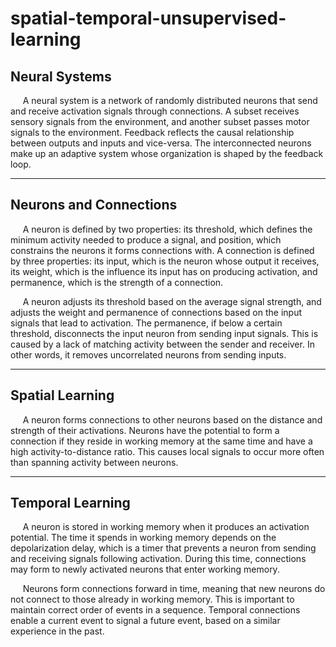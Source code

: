 # spatial-temporal-unsupervised-learning

## Neural Systems
&nbsp;&nbsp;&nbsp;&nbsp; A neural system is a network of randomly distributed neurons that send and receive activation signals through connections. A subset receives sensory signals from the environment, and another subset passes motor signals to the environment. Feedback reflects the causal relationship between outputs and inputs and vice-versa. The interconnected neurons make up an adaptive system whose organization is shaped by the feedback loop.

***

## Neurons and Connections
&nbsp;&nbsp;&nbsp;&nbsp; A neuron is defined by two properties: its threshold, which defines the minimum activity needed to produce a signal, and position, which constrains the neurons it forms connections with. A connection is defined by three properties: its input, which is the neuron whose output it receives, its weight, which is the influence its input has on producing activation, and permanence, which is the strength of a connection.

&nbsp;&nbsp;&nbsp;&nbsp; A neuron adjusts its threshold based on the average signal strength, and adjusts the weight and permanence of connections based on the input signals that lead to activation. The permanence, if below a certain threshold, disconnects the input neuron from sending input signals. This is caused by a lack of matching activity between the sender and receiver. In other words, it removes uncorrelated neurons from sending inputs. 

***

## Spatial Learning
&nbsp;&nbsp;&nbsp;&nbsp; A neuron forms connections to other neurons based on the distance and strength of their activations. Neurons have the potential to form a connection if they reside in working memory at the same time and have a high activity-to-distance ratio. This causes local signals to occur more often than spanning activity between neurons.

***

## Temporal Learning
&nbsp;&nbsp;&nbsp;&nbsp; A neuron is stored in working memory when it produces an activation potential. The time it spends in working memory depends on the depolarization delay, which is a timer that prevents a neuron from sending and receiving signals following activation. During this time, connections may form to newly activated neurons that enter working memory. 

&nbsp;&nbsp;&nbsp;&nbsp; Neurons form connections forward in time, meaning that new neurons do not connect to those already in working memory. This is important to maintain correct order of events in a sequence. Temporal connections enable a current event to signal a future event, based on a similar experience in the past.
